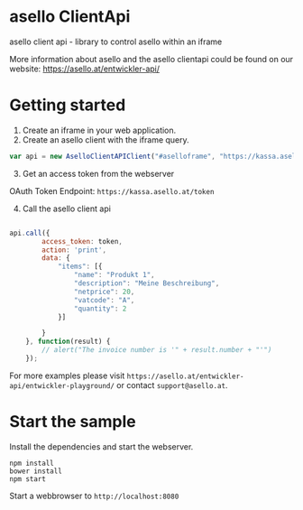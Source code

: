 # asello ClientApi
asello client api - library to control asello within an iframe

More information about asello and the asello clientapi could be found on our website: https://asello.at/entwickler-api/

# Getting started

1. Create an iframe in your web application.
2. Create an asello client with the iframe query.

```javascript
var api = new AselloClientAPIClient("#aselloframe", "https://kassa.asello.at")
```

3. Get an access token from the webserver

OAuth Token Endpoint: `https://kassa.asello.at/token`

4. Call the asello client api

```javascript

api.call({
        access_token: token,
        action: 'print',
        data: {
            "items": [{
                "name": "Produkt 1",
                "description": "Meine Beschreibung",
                "netprice": 20,
                "vatcode": "A",
                "quantity": 2
            }]

        }
    }, function(result) {
        // alert("The invoice number is '" + result.number + "'")
    });
```

For more examples please visit `https://asello.at/entwickler-api/entwickler-playground/` or contact `support@asello.at`. 

# Start the sample

Install the dependencies and start the webserver.
```
npm install
bower install
npm start
```

Start a webbrowser to `http://localhost:8080`
